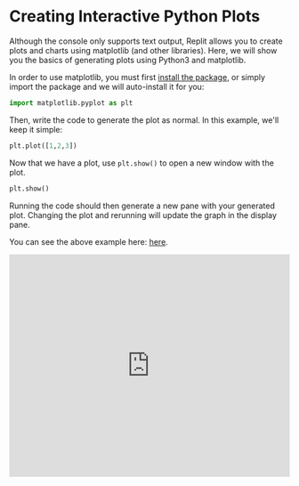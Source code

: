 # Creating Interactive Python Plots

Although the console only supports text output, Replit allows you to
create plots and charts using matplotlib (and other libraries). Here, we will show you the basics of generating plots using Python3 and matplotlib.

In order to use matplotlib, you must first [install the package](/repls/packages), or simply import the package and we will auto-install it for you:

```python
import matplotlib.pyplot as plt
```

Then, write the code to generate the plot as normal. In this example,
we'll keep it simple:

```python
plt.plot([1,2,3])
```

Now that we have a plot, use `plt.show()` to open a new window with the plot.

```python
plt.show()
```

Running the code should then generate a new pane with your generated plot. Changing the plot and rerunning will update the graph in the display pane.

You can see the above example here:
[here](https://repl.it/@amasad/docs-matplotlib).

<iframe height="400px" width="100%" src="https://repl.it/@amasad/docs-matplotlib?lite=true" scrolling="no" frameborder="no" allowtransparency="true" allowfullscreen="true" sandbox="allow-forms allow-pointer-lock allow-popups allow-same-origin allow-scripts allow-modals"></iframe>